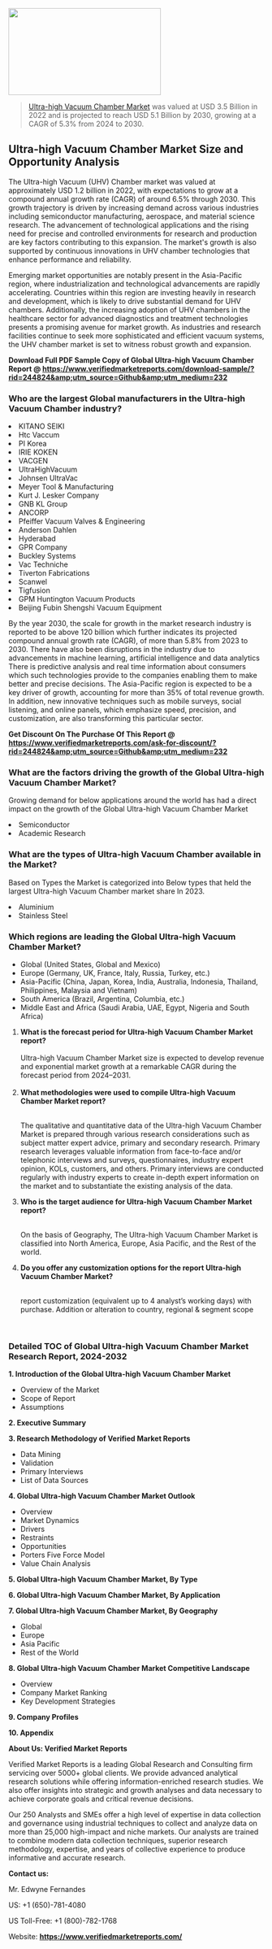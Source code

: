 
<img src="https://ffe5etoiles.com/wp-content/uploads/2024/12/MST1-300x171.png" alt="" width="300" height="171" class="alignnone size-medium wp-image-20088" /><blockquote><p><p><a href="https://www.verifiedmarketreports.com/download-sample/?rid=244824&utm_source=Github&utm_medium=232" target="_blank">Ultra-high Vacuum Chamber Market</a> was valued at USD 3.5 Billion in 2022 and is projected to reach USD 5.1 Billion by 2030, growing at a CAGR of 5.3% from 2024 to 2030.</p></blockquote><p><h2>Ultra-high Vacuum Chamber Market Size and Opportunity Analysis</h2><p>The Ultra-high Vacuum (UHV) Chamber market was valued at approximately USD 1.2 billion in 2022, with expectations to grow at a compound annual growth rate (CAGR) of around 6.5% through 2030. This growth trajectory is driven by increasing demand across various industries including semiconductor manufacturing, aerospace, and material science research. The advancement of technological applications and the rising need for precise and controlled environments for research and production are key factors contributing to this expansion. The market's growth is also supported by continuous innovations in UHV chamber technologies that enhance performance and reliability.</p><p>Emerging market opportunities are notably present in the Asia-Pacific region, where industrialization and technological advancements are rapidly accelerating. Countries within this region are investing heavily in research and development, which is likely to drive substantial demand for UHV chambers. Additionally, the increasing adoption of UHV chambers in the healthcare sector for advanced diagnostics and treatment technologies presents a promising avenue for market growth. As industries and research facilities continue to seek more sophisticated and efficient vacuum systems, the UHV chamber market is set to witness robust growth and expansion.</p></p><p class=""><strong>Download Full PDF Sample Copy of Global Ultra-high Vacuum Chamber Report @ <a href="https://www.verifiedmarketreports.com/download-sample/?rid=244824&amp;utm_source=Github&amp;utm_medium=232" target="_blank">https://www.verifiedmarketreports.com/download-sample/?rid=244824&amp;utm_source=Github&amp;utm_medium=232</a></strong></p><h3 id="" class="">Who are the largest Global manufacturers in the Ultra-high Vacuum Chamber industry?</h3><p><li>KITANO SEIKI</li><li> Htc Vaccum</li><li> PI Korea</li><li> IRIE KOKEN</li><li> VACGEN</li><li> UltraHighVacuum</li><li> Johnsen UltraVac</li><li> Meyer Tool & Manufacturing</li><li> Kurt J. Lesker Company</li><li> GNB KL Group</li><li> ANCORP</li><li> Pfeiffer Vacuum Valves & Engineering</li><li> Anderson Dahlen</li><li> Hyderabad</li><li> GPR Company</li><li> Buckley Systems</li><li> Vac Techniche</li><li> Tiverton Fabrications</li><li> Scanwel</li><li> Tigfusion</li><li> GPM Huntington Vacuum Products</li><li> Beijing Fubin Shengshi Vacuum Equipment</li></p><div class=""><div class="" dir="" data-message-author-role="" data-message-id="" data-message-model-slug=""><div class=""><div class=""><div class=""><div class="" dir="" data-message-author-role="" data-message-id="" data-message-model-slug=""><div class=""><div class=""><p>By the year 2030, the scale for growth in the market research industry is reported to be above 120 billion which further indicates its projected compound annual growth rate (CAGR), of more than 5.8% from 2023 to 2030. There have also been disruptions in the industry due to advancements in machine learning, artificial intelligence and data analytics There is predictive analysis and real time information about consumers which such technologies provide to the companies enabling them to make better and precise decisions. The Asia-Pacific region is expected to be a key driver of growth, accounting for more than 35% of total revenue growth. In addition, new innovative techniques such as mobile surveys, social listening, and online panels, which emphasize speed, precision, and customization, are also transforming this particular sector.</p><p><strong>Get Discount On The Purchase Of This Report @&nbsp; <a href="https://www.verifiedmarketreports.com/ask-for-discount/?rid=244824&amp;utm_source=Github&amp;utm_medium=232" target="_blank">https://www.verifiedmarketreports.com/ask-for-discount/?rid=244824&amp;utm_source=Github&amp;utm_medium=232</a></strong></p></div></div></div></div></div></div></div></div><h3 id="" class="">What are the factors driving the growth of the Global Ultra-high Vacuum Chamber Market?</h3><p id="" class="">Growing demand for below applications around the world has had a direct impact on the growth of the Global Ultra-high Vacuum Chamber Market</p><p id="" class=""><li>Semiconductor</li><li> Academic Research</li></p><h3 id="" class="">What are the types of Ultra-high Vacuum Chamber available in the Market?</h3><p id="" class="">Based on Types the Market is categorized into Below types that held the largest Ultra-high Vacuum Chamber market share In 2023.</p><p id="" class=""><li>Aluminium</li><li> Stainless Steel</li></p><h3 id="" class="">Which regions are leading the Global Ultra-high Vacuum Chamber Market?</h3><ul><li>Global (United States, Global and Mexico)</li><li>Europe (Germany, UK, France, Italy, Russia, Turkey, etc.)</li><li>Asia-Pacific (China, Japan, Korea, India, Australia, Indonesia, Thailand, Philippines, Malaysia and Vietnam)</li><li>South America (Brazil, Argentina, Columbia, etc.)</li><li>Middle East and Africa (Saudi Arabia, UAE, Egypt, Nigeria and South Africa)</li></ul><p><ol><li><strong>What is the forecast period for Ultra-high Vacuum Chamber Market report?<br /></strong><br /><span data-sheets-root="1" data-sheets-value="{&quot;1&quot;:2,&quot;2&quot;:&quot;XXXX size is expected to develop revenue and exponential market growth at a remarkable CAGR during the forecast period from 2024&ndash;2030.&quot;}" data-sheets-userformat="{&quot;2&quot;:12674,&quot;4&quot;:{&quot;1&quot;:2,&quot;2&quot;:16776960},&quot;10&quot;:2,&quot;11&quot;:0,&quot;15&quot;:&quot;Arial&quot;,&quot;16&quot;:12}">Ultra-high Vacuum Chamber Market size is expected to develop revenue and exponential market growth at a remarkable CAGR during the forecast period from 2024&ndash;2031.</span><br /><br /></li><li><strong>What methodologies were used to compile Ultra-high Vacuum Chamber Market report?<br /><br /></strong><p>The qualitative and quantitative data of the&nbsp;Ultra-high Vacuum Chamber Market is prepared through various research considerations such as subject matter expert advice, primary and secondary research. Primary research leverages valuable information from face-to-face and/or telephonic interviews and surveys, questionnaires, industry expert opinion, KOLs, customers, and others. Primary interviews are conducted regularly with industry experts to create in-depth expert information on the market and to substantiate the existing analysis of the data.&nbsp;</p></li><li><strong>Who is the target audience for Ultra-high Vacuum Chamber Market report?<br /><br /></strong><p>On the basis of Geography, The&nbsp;Ultra-high Vacuum Chamber Market is classified into North America, Europe, Asia Pacific, and the Rest of the world.</p></li><li><strong>Do you offer any customization options for the report Ultra-high Vacuum Chamber Market?<br /><br /></strong><p>report customization (equivalent up to 4 analyst&rsquo;s working days) with purchase. Addition or alteration to country, regional &amp; segment scope</p><p>&nbsp;</p></li></ol></p><h3 id="" class="">Detailed TOC of Global Ultra-high Vacuum Chamber Market Research Report, 2024-2032</h3><p id="" class=""><strong>1. Introduction of the Global Ultra-high Vacuum Chamber Market</strong></p><ul><li>Overview of the Market</li><li>Scope of Report</li><li>Assumptions</li></ul><p id="" class=""><strong>2. Executive Summary</strong></p><p id="" class=""><strong>3. Research Methodology of&nbsp;Verified Market Reports</strong></p><ul><li>Data Mining</li><li>Validation</li><li>Primary Interviews</li><li>List of Data Sources</li></ul><p id="" class=""><strong>4. Global Ultra-high Vacuum Chamber Market Outlook</strong></p><ul><li>Overview</li><li>Market Dynamics</li><li>Drivers</li><li>Restraints</li><li>Opportunities</li><li>Porters Five Force Model</li><li>Value Chain Analysis</li></ul><p id="" class=""><strong>5. Global Ultra-high Vacuum Chamber Market, By&nbsp;Type</strong></p><p id="" class=""><strong>6. Global Ultra-high Vacuum Chamber Market, By Application</strong></p><p id="" class=""><strong>7. Global Ultra-high Vacuum Chamber Market, By Geography</strong></p><ul><li>Global</li><li>Europe</li><li>Asia Pacific</li><li>Rest of the World</li></ul><p id="" class=""><strong>8. Global Ultra-high Vacuum Chamber Market Competitive Landscape</strong></p><ul><li>Overview</li><li>Company Market Ranking</li><li>Key Development Strategies</li></ul><p id="" class=""><strong>9. Company Profiles</strong></p><p id="" class=""><strong>10. Appendix</strong></p><p id="" class=""><strong>About Us: Verified Market Reports</strong></p><p id="" class="">Verified Market Reports is a leading Global Research and Consulting firm servicing over 5000+ global clients. We provide advanced analytical research solutions while offering information-enriched research studies. We also offer insights into strategic and growth analyses and data necessary to achieve corporate goals and critical revenue decisions.</p><p id="" class="">Our 250 Analysts and SMEs offer a high level of expertise in data collection and governance using industrial techniques to collect and analyze data on more than 25,000 high-impact and niche markets. Our analysts are trained to combine modern data collection techniques, superior research methodology, expertise, and years of collective experience to produce informative and accurate research.</p><p id="" class=""><strong>Contact us:</strong></p><p id="" class="">Mr. Edwyne Fernandes</p><p id="" class="">US: +1 (650)-781-4080</p><p id="" class="">US Toll-Free: +1 (800)-782-1768</p><p id="" class="">Website: <a target="" data-test-app-aware-link=""><strong>https://www.verifiedmarketreports.com/</strong></a></p>
